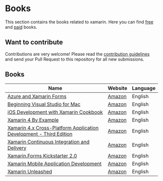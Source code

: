# Books

This section contains the books related to xamarin. Here you can find [free](free.md) and [paid](paid.md) books.

## Want to contribute

Contributions are very welcome! Please read the [contribution guidelines](contributing-guidelines.md) and send your Pull Request to this repository for all new submissions.

## Books

Name | Website | Language
------------ | ------- | -------
[Azure and Xamarin Forms](book-profiles/Azure-and-Xamarin.Forms.md) | [Amazon](https://www.amazon.com/Azure-Xamarin-Forms-Platform-Development/dp/1484235606/) | English
[Beginning Visual Studio for Mac](book-profiles/Azure-and-Xamarin.Forms.md) | [Amazon](https://www.amazon.com/Beginning-Visual-Studio-Mac-Cross-Platform/dp/1484230329/) | English
[iOS Development with Xamarin Cookbook](book-profiles/Beginning-Visual-Studio-for-Mac.md) | [Amazon](https://www.amazon.com/iOS-Development-Xamarin-Cookbook-Strategies-ebook-dp-B00KJX443C/dp/B00KJX443C/) | English
[Xamarin 4 By Example](book-profiles/Xamarin-4-By-Example.md) | [Amazon](https://www.amazon.com/Xamarin-4-Example-Matteo-Bortolu-ebook/dp/B01I3OT0SW/) | English
[Xamarin 4.x Cross-Platform Application Development - Third Edition](book-profiles/Xamarin-4.x-Cross-Platform-Application-Development.md) | [Amazon](https://www.amazon.com/Xamarin-4-x-Cross-Platform-Application-Development/dp/1786465418/) | English
[Xamarin Continuous Integration and Delivery](book-profiles/Xamarin-Continuous-Integration-and-Delivery.md) | [Amazon](https://www.amazon.com/Xamarin-Continuous-Integration-Delivery-HockeyApp/dp/1484227158/) | English
[Xamarin.Forms Kickstarter 2.0](book-profiles/Xamarin.Forms-Kickstarter-2.0.md) | [Amazon](https://www.amazon.com/Xamarin-Forms-Kickstarter-2-0-Compilable-Cross-platform/dp/1523254629/) | English
[Xamarin Mobile Application Development](book-profiles/Xamarin%20Mobile%20Application%20Development.md) | [Amazon](https://www.amazon.com/Xamarin-Mobile-Application-Development-Cross-Platform/dp/1484202155/) | English
[Xamarin Unleashed](books/book-profiles/Xamarin-Unleashed.md) | [Amazon](https://www.amazon.es/Xamarin-Unleashed-Alec-Tucker/dp/0672337509) | English
